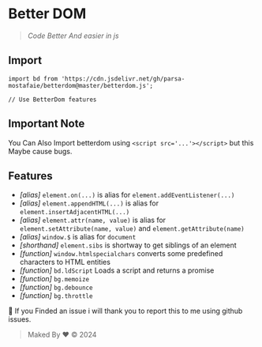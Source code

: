 # Better DOM
  > *Code Better And easier in js*
  ## Import
    import bd from 'https://cdn.jsdelivr.net/gh/parsa-mostafaie/betterdom@master/betterdom.js';
    
    // Use BetterDom features
  ## Important Note
  You Can Also Import betterdom using `<script src='...'></script>` but this Maybe cause bugs.

  ## Features
  + *\[alias\]* `element.on(...)` is alias for `element.addEventListener(...)`
  + *\[alias\]* `element.appendHTML(...)` is alias for `element.insertAdjacentHTML(...)`
  + *\[alias\]* `element.attr(name, value)` is alias for `element.setAttribute(name, value)` and `element.getAttribute(name)`
  + *\[alias\]* `window.$` is alias for `document`
  + *\[shorthand\]* `element.sibs` is shortway to get siblings of an element
  + *\[function\]* `window.htmlspecialchars` converts some predefined characters to HTML entities
  + *\[function\]* `bd.ldScript` Loads a script and returns a promise
  + *\[function\]* `bg.memoize`
  + *\[function\]* `bg.debounce`
  + *\[function\]* `bg.throttle`

🙏 If you Finded an issue i will thank you to report this to me using github issues.

> Maked By ❤ &copy; 2024
